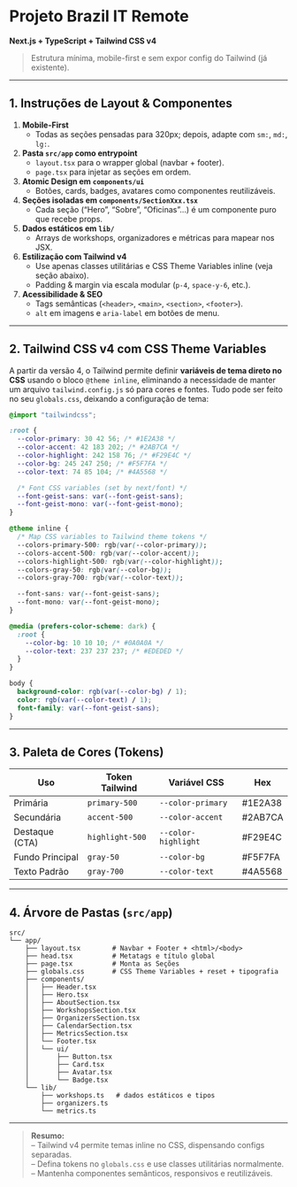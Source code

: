 # Projeto Brazil IT Remote  
**Next.js + TypeScript + Tailwind CSS v4**  

> Estrutura mínima, mobile-first e sem expor config do Tailwind (já existente).

---

## 1. Instruções de Layout & Componentes

1. **Mobile-First**  
   - Todas as seções pensadas para 320px; depois, adapte com `sm:`, `md:`, `lg:`.  
2. **Pasta `src/app` como entrypoint**  
   - `layout.tsx` para o wrapper global (navbar + footer).  
   - `page.tsx` para injetar as seções em ordem.  
3. **Atomic Design em `components/ui`**  
   - Botões, cards, badges, avatares como componentes reutilizáveis.  
4. **Seções isoladas em `components/SectionXxx.tsx`**  
   - Cada seção (“Hero”, “Sobre”, “Oficinas”…) é um componente puro que recebe props.  
5. **Dados estáticos em `lib/`**  
   - Arrays de workshops, organizadores e métricas para mapear nos JSX.  
6. **Estilização com Tailwind v4**  
   - Use apenas classes utilitárias e CSS Theme Variables inline (veja seção abaixo).  
   - Padding & margin via escala modular (`p-4`, `space-y-6`, etc.).  
7. **Acessibilidade & SEO**  
   - Tags semânticas (`<header>`, `<main>`, `<section>`, `<footer>`).  
   - `alt` em imagens e `aria-label` em botões de menu.

---

## 2. Tailwind CSS v4 com CSS Theme Variables

A partir da versão 4, o Tailwind permite definir **variáveis de tema direto no CSS** usando o bloco `@theme inline`, eliminando a necessidade de manter um arquivo `tailwind.config.js` só para cores e fontes. Tudo pode ser feito no seu `globals.css`, deixando a configuração de tema:

```css
@import "tailwindcss";

:root {
  --color-primary: 30 42 56; /* #1E2A38 */
  --color-accent: 42 183 202; /* #2AB7CA */
  --color-highlight: 242 158 76; /* #F29E4C */
  --color-bg: 245 247 250; /* #F5F7FA */
  --color-text: 74 85 104; /* #4A5568 */

  /* Font CSS variables (set by next/font) */
  --font-geist-sans: var(--font-geist-sans);
  --font-geist-mono: var(--font-geist-mono);
}

@theme inline {
  /* Map CSS variables to Tailwind theme tokens */
  --colors-primary-500: rgb(var(--color-primary));
  --colors-accent-500: rgb(var(--color-accent));
  --colors-highlight-500: rgb(var(--color-highlight));
  --colors-gray-50: rgb(var(--color-bg));
  --colors-gray-700: rgb(var(--color-text));

  --font-sans: var(--font-geist-sans);
  --font-mono: var(--font-geist-mono);
}

@media (prefers-color-scheme: dark) {
  :root {
    --color-bg: 10 10 10; /* #0A0A0A */
    --color-text: 237 237 237; /* #EDEDED */
  }
}

body {
  background-color: rgb(var(--color-bg) / 1);
  color: rgb(var(--color-text) / 1);
  font-family: var(--font-geist-sans);
}
```

---

## 3. Paleta de Cores (Tokens)

| Uso             | Token Tailwind    | Variável CSS         | Hex      |
| --------------- | ----------------- | -------------------- | -------- |
| Primária        | `primary-500`     | `--color-primary`    | #1E2A38  |
| Secundária      | `accent-500`      | `--color-accent`     | #2AB7CA  |
| Destaque (CTA)  | `highlight-500`   | `--color-highlight`  | #F29E4C  |
| Fundo Principal | `gray-50`         | `--color-bg`         | #F5F7FA  |
| Texto Padrão    | `gray-700`        | `--color-text`       | #4A5568  |

---

## 4. Árvore de Pastas (`src/app`)

```
src/
└── app/
    ├── layout.tsx        # Navbar + Footer + <html>/<body>
    ├── head.tsx          # Metatags e título global
    ├── page.tsx          # Monta as Seções
    ├── globals.css       # CSS Theme Variables + reset + tipografia
    ├── components/
    │   ├── Header.tsx
    │   ├── Hero.tsx
    │   ├── AboutSection.tsx
    │   ├── WorkshopsSection.tsx
    │   ├── OrganizersSection.tsx
    │   ├── CalendarSection.tsx
    │   ├── MetricsSection.tsx
    │   └── Footer.tsx
    │   └── ui/
    │       ├── Button.tsx
    │       ├── Card.tsx
    │       ├── Avatar.tsx
    │       └── Badge.tsx
    └── lib/
        ├── workshops.ts   # dados estáticos e tipos
        ├── organizers.ts
        └── metrics.ts
```

---

> **Resumo:**  
> – Tailwind v4 permite temas inline no CSS, dispensando configs separadas.  
> – Defina tokens no `globals.css` e use classes utilitárias normalmente.  
> – Mantenha componentes semânticos, responsivos e reutilizáveis.  
